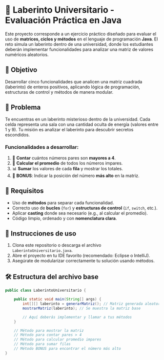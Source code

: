 # 🧩 Laberinto Universitario - Evaluación Práctica en Java

Este proyecto corresponde a un ejercicio práctico diseñado para evaluar el uso de **matrices, ciclos y métodos** en el lenguaje de programación **Java**. El reto simula un laberinto dentro de una universidad, donde los estudiantes deberán implementar funcionalidades para analizar una matriz de valores numéricos aleatorios.

## 🎯 Objetivo

Desarrollar cinco funcionalidades que analicen una matriz cuadrada (laberinto) de enteros positivos, aplicando lógica de programación, estructuras de control y métodos de manera modular.

## 🧠 Problema

Te encuentras en un laberinto misterioso dentro de la universidad. Cada celda representa una sala con una cantidad oculta de energía (valores entre 1 y 9). Tu misión es analizar el laberinto para descubrir secretos escondidos.

### Funcionalidades a desarrollar:

1. 🔢 **Contar** cuántos números pares son **mayores a 4**.
2. 🧮 **Calcular el promedio** de todos los números impares.
3. 📊 **Sumar** los valores de cada **fila** y mostrar los totales.
5. 👑 **BONUS**: Indicar la posición del número **más alto** en la matriz.

## 📌 Requisitos

- Uso de **métodos** para separar cada funcionalidad.
- Correcto uso de **bucles** (`for`) y **estructuras de control** (`if`, `switch`, etc.).
- Aplicar **casting** donde sea necesario (e.g., al calcular el promedio).
- Código limpio, ordenado y con **nomenclatura clara**.

## 🚀 Instrucciones de uso

1. Clona este repositorio o descarga el archivo `LaberintoUniversitario.java`.
2. Abre el proyecto en tu IDE favorito (recomendado: Eclipse o IntelliJ).
4. Asegúrate de modularizar correctamente tu solución usando métodos.

## 🛠️ Estructura del archivo base

```java
public class LaberintoUniversitario {

    public static void main(String[] args) {
        int[][] laberinto = generarMatriz(); // Matriz generada aleatoriamente
        mostrarMatriz(laberinto); // Se muestra la matriz base

        // Aquí deberás implementar y llamar a tus métodos
    }

    // Método para mostrar la matriz
    // Método para contar pares > 4
    // Método para calcular promedio impares
    // Método para sumar filas
    // Método BONUS para encontrar el número más alto
}
